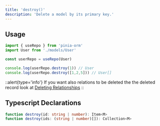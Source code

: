 ```yaml
---
title: 'destroy()'
description: 'Delete a model by its primary key.'
---
```


## Usage

````ts
import { useRepo } from 'pinia-orm'
import User from './models/User'

const userRepo = useRepo(User)

console.log(userRepo.destroy(1)) // User
console.log(userRepo.destroy([1,2,5])) // User[]

````

::alert{type='info'}
If you want also relations to be deleted the the deleted record look at [Deleting Relationships](/guide/getting-started#deleting-relationships)
::

## Typescript Declarations

````ts
function destroy(id: string | number): Item<M>
function destroy(ids: (string | number)[]): Collection<M>
````
